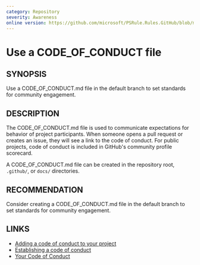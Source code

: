 ```yaml
---
category: Repository
severity: Awareness
online version: https://github.com/microsoft/PSRule.Rules.GitHub/blob/main/docs/en/rules/GitHub.Repo.CodeOfConduct.md
---
```


# Use a CODE_OF_CONDUCT file

## SYNOPSIS

Use a CODE_OF_CONDUCT.md file in the default branch to set standards for community engagement.

## DESCRIPTION

The CODE_OF_CONDUCT.md file is used to communicate expectations for behavior of project participants.
When someone opens a pull request or creates an issue, they will see a link to the code of conduct.
For public projects, code of conduct is included in GitHub's community profile scorecard.

A CODE_OF_CONDUCT.md file can be created in the repository root, `.github/`, or `docs/` directories.

## RECOMMENDATION

Consider creating a CODE_OF_CONDUCT.md file in the default branch to set standards for community engagement.

## LINKS

- [Adding a code of conduct to your project](https://docs.github.com/en/github/building-a-strong-community/adding-a-code-of-conduct-to-your-project)
- [Establishing a code of conduct](https://opensource.guide/starting-a-project/#establishing-a-code-of-conduct)
- [Your Code of Conduct](https://opensource.guide/code-of-conduct/)
